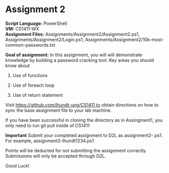 # Assignment 2

**Script Language:** PowerShell </br>
**VM:** CS1411-WX</br>
**Assignment Files:** Assignments/Assignment2/Assignment2.ps1, Assignments/Assignment2/Login.ps1, Assignments/Assignment2/10k-most-common-passwords.txt </br>

**Goal of assignment:** In this assignment, you will will demonstrate knowledge by building a password cracking tool. Key areas you should know about

1. Use of functions

2. Use of foreach loop

3. Use of return statement

Visit https://github.com/lhundt-ung/CS1411 to obtain directions on how to sync the base assignment file to your lab machine.

If you have been successful in cloning the directory as in Assingment1, you only need to run git pull inside of CS1411

**Important** Submit your completed assignment to D2L as assignment2-<username>.ps1. For example, assignment2-lhundt1234.ps1

Points will be deducted for not submitting the assignment correctly. Submissions will only be accepted through D2L. 

Good Luck!
